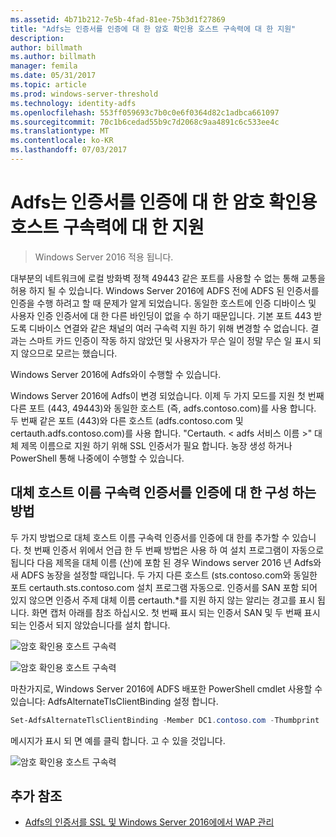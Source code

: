 ```yaml
---
ms.assetid: 4b71b212-7e5b-4fad-81ee-75b3d1f27869
title: "Adfs는 인증서를 인증에 대 한 암호 확인용 호스트 구속력에 대 한 지원"
description: 
author: billmath
ms.author: billmath
manager: femila
ms.date: 05/31/2017
ms.topic: article
ms.prod: windows-server-threshold
ms.technology: identity-adfs
ms.openlocfilehash: 553ff059693c7b0c0e6f0364d82c1adbca661097
ms.sourcegitcommit: 70c1b6cedad55b9c7d2068c9aa4891c6c533ee4c
ms.translationtype: MT
ms.contentlocale: ko-KR
ms.lasthandoff: 07/03/2017
---
```

# <a name="ad-fs-support-for-alternate-hostname-binding-for-certificate-authentication"></a>Adfs는 인증서를 인증에 대 한 암호 확인용 호스트 구속력에 대 한 지원

>Windows Server 2016 적용 됩니다.

대부분의 네트워크에 로컬 방화벽 정책 49443 같은 포트를 사용할 수 없는 통해 교통을 허용 하지 될 수 있습니다. Windows Server 2016에 ADFS 전에 ADFS 된 인증서를 인증을 수행 하려고 할 때 문제가 알게 되었습니다. 동일한 호스트에 인증 디바이스 및 사용자 인증 인증서에 대 한 다른 바인딩이 없을 수 하기 때문입니다. 기본 포트 443 받도록 디바이스 연결와 같은 채널의 여러 구속력 지원 하기 위해 변경할 수 없습니다. 결과는 스마트 카드 인증이 작동 하지 않았던 및 사용자가 무슨 일이 정말 무슨 일 표시 되지 않으므로 모르는 했습니다.  
  
Windows Server 2016에 Adfs와이 수행할 수 있습니다.
  
Windows Server 2016에 Adfs이 변경 되었습니다. 이제 두 가지 모드를 지원 첫 번째 다른 포트 (443, 49443)와 동일한 호스트 (즉, adfs.contoso.com)를 사용 합니다. 두 번째 같은 포트 (443)와 다른 호스트 (adfs.contoso.com 및 certauth.adfs.contoso.com)를 사용 합니다. "Certauth. < adfs 서비스 이름 >" 대체 제목 이름으로 지원 하기 위해 SSL 인증서가 필요 합니다. 농장 생성 하거나 PowerShell 통해 나중에이 수행할 수 있습니다.  
  
## <a name="how-to-configure-alternate-host-name-binding-for-certificate-authentication"></a>대체 호스트 이름 구속력 인증서를 인증에 대 한 구성 하는 방법  
두 가지 방법으로 대체 호스트 이름 구속력 인증서를 인증에 대 한를 추가할 수 있습니다. 첫 번째 인증서 위에서 언급 한 두 번째 방법은 사용 하 여 설치 프로그램이 자동으로 됩니다 다음 제목을 대체 이름 (산)에 포함 된 경우 Windows server 2016 년 Adfs와 새 ADFS 농장을 설정할 때입니다. 두 가지 다른 호스트 (sts.contoso.com와 동일한 포트 certauth.sts.contoso.com 설치 프로그램 자동으로. 인증서를 SAN 포함 되어 있지 않으면 인증서 주제 대체 이름 certauth.*를 지원 하지 않는 알리는 경고를 표시 됩니다. 화면 캡처 아래를 참조 하십시오. 첫 번째 표시 되는 인증서 SAN 및 두 번째 표시 되는 인증서 되지 않았습니다를 설치 합니다.  
  
![암호 확인용 호스트 구속력](media/AD-FS-support-for-alternate-hostname-binding-for-certificate-authentication/ADFS_CA_1.png)  
  
![암호 확인용 호스트 구속력](media/AD-FS-support-for-alternate-hostname-binding-for-certificate-authentication/ADFS_CA_2.png)  
  
마찬가지로, Windows Server 2016에 ADFS 배포한 PowerShell cmdlet 사용할 수 있습니다: AdfsAlternateTlsClientBinding 설정 합니다.
  
```powershell
Set-AdfsAlternateTlsClientBinding -Member DC1.contoso.com -Thumbprint '<thumbprint of cert>'
```

메시지가 표시 되 면 예를 클릭 합니다.  고 수 있을 것입니다.

![암호 확인용 호스트 구속력](media/AD-FS-support-for-alternate-hostname-binding-for-certificate-authentication/ADFS_CA_3.png)

## <a name="additional-references"></a>추가 참조

* [Adfs의 인증서를 SSL 및 Windows Server 2016에에서 WAP 관리](../operations/Manage-SSL-Certificates-AD-FS-WAP-2016.md)
